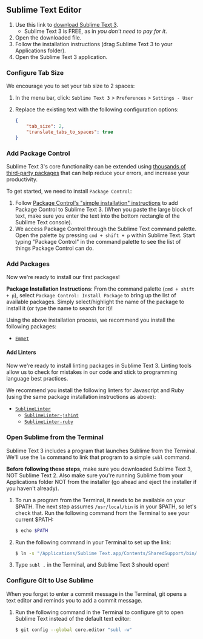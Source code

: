 ## Sublime Text Editor

1. Use this link to <a href="http://c758482.r82.cf2.rackcdn.com/Sublime%20Text%20Build%203083.dmg" target="_blank">download Sublime Text 3</a>.
    * Sublime Text 3 is FREE, as in _you don't need to pay for it_.
2. Open the downloaded file.
3. Follow the installation instructions (drag Sublime Text 3 to your Applications folder).
4. Open the Sublime Text 3 application.

### Configure Tab Size
We encourage you to set your tab size to 2 spaces:

1. In the menu bar, click: `Sublime Text 3` > `Preferences` > `Settings - User`
2. Replace the existing text with the following configuration options:

    ```json
    {
        "tab_size": 2,
        "translate_tabs_to_spaces": true
    }
    ```

### Add Package Control
Sublime Text 3's core functionality can be extended using [thousands of third-party packages](https://packagecontrol.io/) that can help reduce your errors, and increase your productivity.

To get started, we need to install `Package Control`:

1. Follow <a href="https://packagecontrol.io/installation" target="_blank">Package Control's "simple installation" instructions</a> to add Package Control to Sublime Text 3. (When you paste the large block of text, make sure you enter the text into the bottom rectangle of the Sublime Text console).
2. We access Package Control through the Sublime Text command palette. Open the palette by pressing `cmd + shift + p` within Sublime Text. Start typing "Package Control" in the command palette to see the list of things Package Control can do.

### Add Packages
Now we're ready to install our first packages!

**Package Installation Instructions**: From the command palette (`cmd + shift + p`), select `Package Control: Install Package` to bring up the list of available packages. Simply select/highlight the name of the package to install it (or type the name to search for it)!

Using the above installation process, we recommend you install the following packages:

* [`Emmet`](https://packagecontrol.io/packages/Emmet)

#### Add Linters
Now we're ready to install linting packages in Sublime Text 3. Linting tools allow us to check for mistakes in our code and stick to programming language best practices.

We recommend you install the following linters for Javascript and Ruby (using the same package installation instructions as above):

* [`SublimeLinter`](https://packagecontrol.io/packages/SublimeLinter)
    * [`SublimeLinter-jshint`](https://packagecontrol.io/packages/SublimeLinter-jshint)
    * [`SublimeLinter-ruby`](https://packagecontrol.io/packages/SublimeLinter-ruby)

### Open Sublime from the Terminal

Sublime Text 3 includes a program that launches Sublime from the Terminal. We'll use the `ln` command to link that program to a simple `subl` command.

**Before following these steps**, make sure you downloaded Sublime Text 3, NOT Sublime Text 2. Also make sure you're running Sublime from your Applications folder NOT from the installer (go ahead and eject the installer if you haven't already).

1. To run a program from the Terminal, it needs to be available on your $PATH. The next step assumes `/usr/local/bin` is in your $PATH, so let's check that.  Run the following command from the Terminal to see your current $PATH:

    ```bash
    $ echo $PATH
    ```

2. Run the following command in your Terminal to set up the link:

    ```bash
    $ ln -s "/Applications/Sublime Text.app/Contents/SharedSupport/bin/subl" /usr/local/bin/subl
    ```

3. Type `subl .` in the Terminal, and Sublime Text 3 should open!

### Configure Git to Use Sublime

When you forget to enter a commit message in the Terminal, git opens a text editor and reminds you to add a commit message.

1. Run the following command in the Terminal to configure git to open Sublime Text instead of the default text editor:

    ```bash
    $ git config --global core.editor "subl -w"
    ```
